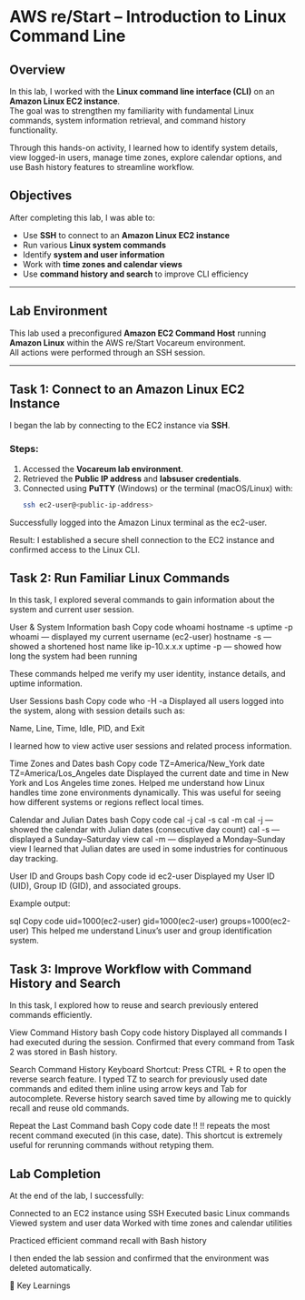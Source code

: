 # AWS re/Start – Introduction to Linux Command Line

## Overview
In this lab, I worked with the **Linux command line interface (CLI)** on an **Amazon Linux EC2 instance**.  
The goal was to strengthen my familiarity with fundamental Linux commands, system information retrieval, and command history functionality.  

Through this hands-on activity, I learned how to identify system details, view logged-in users, manage time zones, explore calendar options, and use Bash history features to streamline workflow.


## Objectives
After completing this lab, I was able to:

- Use **SSH** to connect to an **Amazon Linux EC2 instance**
- Run various **Linux system commands**
- Identify **system and user information**
- Work with **time zones and calendar views**
- Use **command history and search** to improve CLI efficiency

---

## Lab Environment
This lab used a preconfigured **Amazon EC2 Command Host** running **Amazon Linux** within the AWS re/Start Vocareum environment.  
All actions were performed through an SSH session.

---

## Task 1: Connect to an Amazon Linux EC2 Instance
I began the lab by connecting to the EC2 instance via **SSH**.

### Steps:
1. Accessed the **Vocareum lab environment**.  
2. Retrieved the **Public IP address** and **labsuser credentials**.  
3. Connected using **PuTTY** (Windows) or the terminal (macOS/Linux) with:
   ```bash
   ssh ec2-user@<public-ip-address>
Successfully logged into the Amazon Linux terminal as the ec2-user.

 Result: I established a secure shell connection to the EC2 instance and confirmed access to the Linux CLI.

## Task 2: Run Familiar Linux Commands
In this task, I explored several commands to gain information about the system and current user session.

  User & System Information
bash
Copy code
whoami
hostname -s
uptime -p
whoami — displayed my current username (ec2-user)
hostname -s — showed a shortened host name like ip-10.x.x.x
uptime -p — showed how long the system had been running

These commands helped me verify my user identity, instance details, and uptime information.

User Sessions
bash
Copy code
who -H -a
Displayed all users logged into the system, along with session details such as:

Name, Line, Time, Idle, PID, and Exit

I learned how to view active user sessions and related process information.

Time Zones and Dates
bash
Copy code
TZ=America/New_York date
TZ=America/Los_Angeles date
Displayed the current date and time in New York and Los Angeles time zones.
Helped me understand how Linux handles time zone environments dynamically.
This was useful for seeing how different systems or regions reflect local times.

Calendar and Julian Dates
bash
Copy code
cal -j
cal -s
cal -m
cal -j — showed the calendar with Julian dates (consecutive day count)
cal -s — displayed a Sunday–Saturday view
cal -m — displayed a Monday–Sunday view
I learned that Julian dates are used in some industries for continuous day tracking.

User ID and Groups
bash
Copy code
id ec2-user
Displayed my User ID (UID), Group ID (GID), and associated groups.

Example output:

sql
Copy code
uid=1000(ec2-user) gid=1000(ec2-user) groups=1000(ec2-user)
This helped me understand Linux’s user and group identification system.

## Task 3: Improve Workflow with Command History and Search
In this task, I explored how to reuse and search previously entered commands efficiently.

View Command History
bash
Copy code
history
Displayed all commands I had executed during the session.
Confirmed that every command from Task 2 was stored in Bash history.

Search Command History
Keyboard Shortcut:
Press CTRL + R to open the reverse search feature.
I typed TZ to search for previously used date commands and edited them inline using arrow keys and Tab for autocomplete.
Reverse history search saved time by allowing me to quickly recall and reuse old commands.

Repeat the Last Command
bash
Copy code
date
!!
!! repeats the most recent command executed (in this case, date).
This shortcut is extremely useful for rerunning commands without retyping them.

## Lab Completion
At the end of the lab, I successfully:

Connected to an EC2 instance using SSH
Executed basic Linux commands
Viewed system and user data
Worked with time zones and calendar utilities

Practiced efficient command recall with Bash history

I then ended the lab session and confirmed that the environment was deleted automatically.

🧠 Key Learnings
